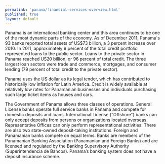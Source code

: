 ```yaml
--- 
permalink: 'panama/financial-services-overview.html' 
published: true 
layout: default
---
```

Panama is an international banking center and this area continues to be one of the most dynamic parts of the economy. As of December 2011, Panama's 93 banks reported total assets of US$73 billion, a 3 percent increase over 2010. In 2011, approximately 9 percent of the total credit portfolio represented loans to the public sector. Loans to the private sector in Panama reached US20 billion, or 96 percent of total credit. The three largest loan sectors were trade and commerce, mortgages, and consumer lending (79 percent of total credit to the private sector).

Panama uses the US dollar as its legal tender, which has contributed to historically low inflation for Latin America. Credit is widely available at relatively low rates for Panamanian businesses and individuals purchasing such large ticket items as houses and cars.

The Government of Panama allows three classes of operations. General License banks operate full service banks in Panama and compete for domestic deposits and loans. International License ("Offshore") banks can only accept deposits from persons or organizations located overseas. Representative Offices can only perform representational activities. There are also two state-owned deposit-taking institutions. Foreign and Panamanian banks compete on equal terms. Banks are members of the Panamanian Banking Association (Panamanian and Foreign Banks) and are licensed and regulated by the Banking Supervisory Authority (Superintendencia de Bancos). Panama’s banking system does not have a deposit insurance scheme.
